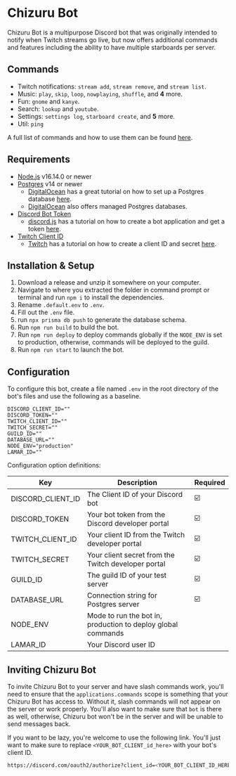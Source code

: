 # Chizuru Bot

Chizuru Bot is a multipurpose Discord bot that was originally intended to notify when Twitch streams go live, but now offers additional commands and features including the ability to have multiple starboards per server.

## Commands

- Twitch notifications: `stream add`, `stream remove`, and `stream list`.
- Music: `play`, `skip`, `loop`, `nowplaying`, `shuffle`, and **4** more.
- Fun: `gnome` and `kanye`.
- Search: `lookup` and `youtube`.
- Settings: `settings log`, `starboard create`, and **5** more. 
- Util: `ping`

A full list of commands and how to use them can be found [here](https://github.com/aylamar/chizuru-bot/wiki/Commands).

## Requirements

* [Node.js](https://nodejs.org/en/) v16.14.0 or newer
* [Postgres](https://www.postgresql.org/) v14 or newer
  * [DigitalOcean](https://www.digitalocean.com/) has a great tutorial on how to set up a Postgres database [here](https://www.digitalocean.com/community/tutorials/how-to-install-and-use-postgresql-on-ubuntu-20-04).
  * [DigitalOcean](https://www.digitalocean.com/products/managed-databases-postgresql/) also offers managed Postgres databases.
* [Discord Bot Token](https://discord.com/developers/applications)
  * [discord.js](https://discordjs.guide/) has a tutorial on how to create a bot application and get a token [here](https://discordjs.guide/preparations/setting-up-a-bot-application.html#creating-your-bot).
* [Twitch Client ID](https://dev.twitch.tv/console/apps)
  * [Twitch](https://dev.twitch.tv/docs/api/) has a tutorial on how to create a client ID and secret [here](https://dev.twitch.tv/docs/api/get-started).

## Installation & Setup

1. Download a release and unzip it somewhere on your computer.
2. Navigate to where you extracted the folder in command prompt or terminal and run `npm i` to install the dependencies.
3. Rename `.default.env` to `.env`.
4. Fill out the `.env` file.
5. run `npx prisma db push` to generate the database schema.
6. Run `npm run build` to build the bot.
7. Run `npm run deploy` to deploy commands globally if the `NODE_ENV` is set to production, otherwise, commands will be deployed to the guild.
8. Run `npm run start` to launch the bot.

## Configuration

To configure this bot, create a file named `.env` in the root directory of the bot's files and use the following as a baseline.

```dotenv
DISCORD_CLIENT_ID=""
DISCORD_TOKEN=""
TWITCH_CLIENT_ID=""
TWITCH_SECRET=""
GUILD_ID=""
DATABASE_URL=""
NODE_ENV="production"
LAMAR_ID=""
```

Configuration option definitions:

| Key               | Description                                                  | Required |
|-------------------|--------------------------------------------------------------|----------|
| DISCORD_CLIENT_ID | The Client ID of your Discord bot                            | ☑️       |
| DISCORD_TOKEN     | Your bot token from the Discord developer portal             | ☑️       |
| TWITCH_CLIENT_ID  | Your client ID from the Twitch developer portal              | ☑️       |
| TWITCH_SECRET     | Your client secret from the Twitch developer portal          | ☑️       |
| GUILD_ID          | The guild ID of your test server                             | ☑️       |
| DATABASE_URL      | Connection string for Postgres server                        | ☑️       |
| NODE_ENV          | Mode to run the bot in, production to deploy global commands | ️        |
| LAMAR_ID          | Your Discord user ID                                         | ️        |

## Inviting Chizuru Bot

To invite Chizuru Bot to your server and have slash commands work, you'll need to ensure that the `applications.commands` scope is something that your Chizuru Bot has access to. Without it, slash commands will not appear on the server or work properly. You'll also want to make sure that `bot` is there as well, otherwise, Chizuru bot won't be in the server and will be unable to send messages back.

If you want to be lazy, you're welcome to use the following link. You'll just want to make sure to replace `<YOUR_BOT_CLIENT_id_here>` with your bot's client ID.

```bash
https://discord.com/oauth2/authorize?client_id=<YOUR_BOT_CLIENT_ID_HERE>&scope=bot+applications.commands&permissions=259846039632
```
